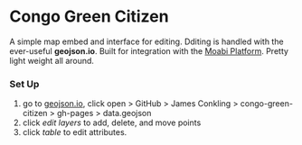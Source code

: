 # Congo Green Citizen

A simple map embed and interface for editing.  Dditing is handled with the ever-useful **geojson.io**.  Built for integration with the [Moabi Platform](rdc.moabi.org). Pretty light weight all around.

### Set Up

1. go to [geojson.io](geojson.io), click open > GitHub > James Conkling > congo-green-citizen > gh-pages > data.geojson
1. click *edit layers* to add, delete, and move points
1. click *table* to edit attributes.


